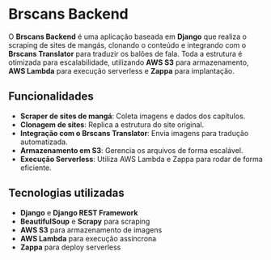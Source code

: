 # Brscans Backend

O **Brscans Backend** é uma aplicação baseada em **Django** que realiza o scraping de sites de mangás, clonando o conteúdo e integrando com o **Brscans Translator** para traduzir os balões de fala. Toda a estrutura é otimizada para escalabilidade, utilizando **AWS S3** para armazenamento, **AWS Lambda** para execução serverless e **Zappa** para implantação.

## Funcionalidades

- **Scraper de sites de mangá**: Coleta imagens e dados dos capítulos.
- **Clonagem de sites**: Replica a estrutura do site original.
- **Integração com o Brscans Translator**: Envia imagens para tradução automatizada.
- **Armazenamento em S3**: Gerencia os arquivos de forma escalável.
- **Execução Serverless**: Utiliza AWS Lambda e Zappa para rodar de forma eficiente.

## Tecnologias utilizadas

- **Django** e **Django REST Framework**
- **BeautifulSoup** e **Scrapy** para scraping
- **AWS S3** para armazenamento de imagens
- **AWS Lambda** para execução assíncrona
- **Zappa** para deploy serverless
